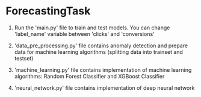 # ForecastingTask

1. Run the 'main.py' file to train and test models. You can change 'label_name' variable between 'clicks' and 'conversions'

2. 'data_pre_processing.py' file contains anomaly detection and prepare data for machine learning algorithms (splitting data into trainset and testset)

3. 'machine_learning.py' file contains implementation of machine learning algorithms: Random Forest Classifier and XGBoost Classifier

4. 'neural_network.py' file contains implementation of deep neural network
